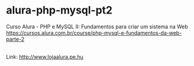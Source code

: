# alura-php-mysql-pt2
Curso Alura - PHP e MySQL II: Fundamentos para criar um sistema na Web
</br>https://cursos.alura.com.br/course/php-mysql-e-fundamentos-da-web-parte-2

</br>Link: http://www.lojaalura.pe.hu